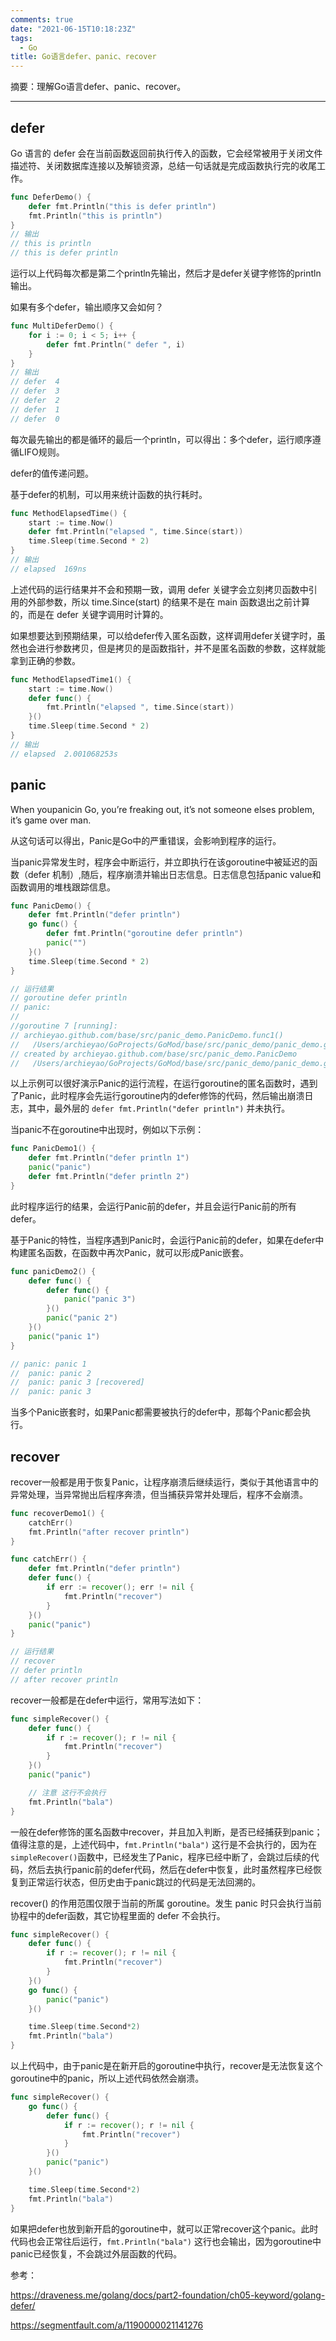 ```yaml
---
comments: true
date: "2021-06-15T10:18:23Z"
tags: 
  - Go
title: Go语言defer、panic、recover
---
```


摘要：理解Go语言defer、panic、recover。

------

## defer

Go 语言的 defer 会在当前函数返回前执行传入的函数，它会经常被用于关闭文件描述符、关闭数据库连接以及解锁资源，总结一句话就是完成函数执行完的收尾工作。

``` go
func DeferDemo() {
	defer fmt.Println("this is defer println")
	fmt.Println("this is println")
}
// 输出
// this is println
// this is defer println
```

运行以上代码每次都是第二个println先输出，然后才是defer关键字修饰的println输出。

如果有多个defer，输出顺序又会如何？

``` go
func MultiDeferDemo() {
	for i := 0; i < 5; i++ {
		defer fmt.Println(" defer ", i)
	}
}
// 输出
// defer  4
// defer  3
// defer  2
// defer  1
// defer  0
```

每次最先输出的都是循环的最后一个println，可以得出：多个defer，运行顺序遵循LIFO规则。

defer的值传递问题。

基于defer的机制，可以用来统计函数的执行耗时。

``` go
func MethodElapsedTime() {
	start := time.Now()
	defer fmt.Println("elapsed ", time.Since(start))
	time.Sleep(time.Second * 2)
}
// 输出
// elapsed  169ns
```

上述代码的运行结果并不会和预期一致，调用 defer 关键字会立刻拷贝函数中引用的外部参数，所以 time.Since(start) 的结果不是在 main 函数退出之前计算的，而是在 defer 关键字调用时计算的。

如果想要达到预期结果，可以给defer传入匿名函数，这样调用defer关键字时，虽然也会进行参数拷贝，但是拷贝的是函数指针，并不是匿名函数的参数，这样就能拿到正确的参数。

``` go
func MethodElapsedTime1() {
	start := time.Now()
	defer func() {
		fmt.Println("elapsed ", time.Since(start))
	}()
	time.Sleep(time.Second * 2)
}
// 输出
// elapsed  2.001068253s
```


## panic

When youpanicin Go, you’re freaking out, it’s not someone elses problem, it’s game over man.

从这句话可以得出，Panic是Go中的严重错误，会影响到程序的运行。

当panic异常发生时，程序会中断运行，并立即执行在该goroutine中被延迟的函数（defer 机制）,随后，程序崩溃并输出日志信息。日志信息包括panic value和函数调用的堆栈跟踪信息。

``` go
func PanicDemo() {
	defer fmt.Println("defer println")
	go func() {
		defer fmt.Println("goroutine defer println")
		panic("")
	}()
	time.Sleep(time.Second * 2)
}

// 运行结果
// goroutine defer println
// panic: 
// 
//goroutine 7 [running]:
// archieyao.github.com/base/src/panic_demo.PanicDemo.func1()
//	 /Users/archieyao/GoProjects/GoMod/base/src/panic_demo/panic_demo.go:16 +0x95
// created by archieyao.github.com/base/src/panic_demo.PanicDemo
//	 /Users/archieyao/GoProjects/GoMod/base/src/panic_demo/panic_demo.go:14 +0x98
```

以上示例可以很好演示Panic的运行流程，在运行goroutine的匿名函数时，遇到了Panic，此时程序会先运行goroutine内的defer修饰的代码，然后输出崩溃日志，其中，最外层的 `defer fmt.Println("defer println")` 并未执行。

当panic不在goroutine中出现时，例如以下示例：

``` go
func PanicDemo1() {
	defer fmt.Println("defer println 1")
	panic("panic")
	defer fmt.Println("defer println 2")
}
```
此时程序运行的结果，会运行Panic前的defer，并且会运行Panic前的所有defer。

基于Panic的特性，当程序遇到Panic时，会运行Panic前的defer，如果在defer中构建匿名函数，在函数中再次Panic，就可以形成Panic嵌套。

``` go
func panicDemo2() {
	defer func() {
		defer func() {
			panic("panic 3")
		}()
		panic("panic 2")
	}()
	panic("panic 1")
}

// panic: panic 1
//	panic: panic 2
//	panic: panic 3 [recovered]
//	panic: panic 3
```

当多个Panic嵌套时，如果Panic都需要被执行的defer中，那每个Panic都会执行。


## recover

recover一般都是用于恢复Panic，让程序崩溃后继续运行，类似于其他语言中的异常处理，当异常抛出后程序奔溃，但当捕获异常并处理后，程序不会崩溃。

``` go
func recoverDemo1() {
	catchErr()
	fmt.Println("after recover println")
}

func catchErr() {
	defer fmt.Println("defer println")
	defer func() {
		if err := recover(); err != nil {
			fmt.Println("recover")
		}
	}()
	panic("panic")
}

// 运行结果
// recover
// defer println
// after recover println
```

recover一般都是在defer中运行，常用写法如下：

``` go
func simpleRecover() {
	defer func() {
		if r := recover(); r != nil {
			fmt.Println("recover")
		}
	}()
	panic("panic")

    // 注意 这行不会执行
	fmt.Println("bala")
}
```

一般在defer修饰的匿名函数中recover，并且加入判断，是否已经捕获到panic；值得注意的是，上述代码中，`fmt.Println("bala")` 这行是不会执行的，因为在`simpleRecover()`函数中，已经发生了Panic，程序已经中断了，会跳过后续的代码，然后去执行panic前的defer代码，然后在defer中恢复，此时虽然程序已经恢复到正常运行状态，但历史由于panic跳过的代码是无法回溯的。

recover() 的作用范围仅限于当前的所属 goroutine。发生 panic 时只会执行当前协程中的defer函数，其它协程里面的 defer 不会执行。

``` go
func simpleRecover() {
	defer func() {
		if r := recover(); r != nil {
			fmt.Println("recover")
		}
	}()
	go func() {
		panic("panic")
	}()

	time.Sleep(time.Second*2)
	fmt.Println("bala")
}
```

以上代码中，由于panic是在新开启的goroutine中执行，recover是无法恢复这个goroutine中的panic，所以上述代码依然会崩溃。

``` go
func simpleRecover() {
	go func() {
		defer func() {
			if r := recover(); r != nil {
				fmt.Println("recover")
			}
		}()
		panic("panic")
	}()

	time.Sleep(time.Second*2)
	fmt.Println("bala")
}
```
如果把defer也放到新开启的goroutine中，就可以正常recover这个panic。此时代码也会正常往后运行，`fmt.Println("bala")` 这行也会输出，因为goroutine中panic已经恢复，不会跳过外层函数的代码。

参考：

<https://draveness.me/golang/docs/part2-foundation/ch05-keyword/golang-defer/>

<https://segmentfault.com/a/1190000021141276>

